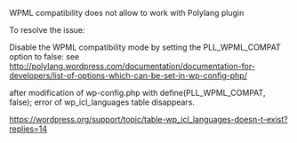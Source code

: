 WPML compatibility does not allow to work with Polylang plugin

To resolve the issue:

Disable the WPML compatibility mode by setting the PLL_WPML_COMPAT option to false: see http://polylang.wordpress.com/documentation/documentation-for-developers/list-of-options-which-can-be-set-in-wp-config-php/

after modification of wp-config.php with define(PLL_WPML_COMPAT, false); error of wp_icl_languages ​table disappears.

https://wordpress.org/support/topic/table-wp_icl_languages-doesn-t-exist?replies=14
